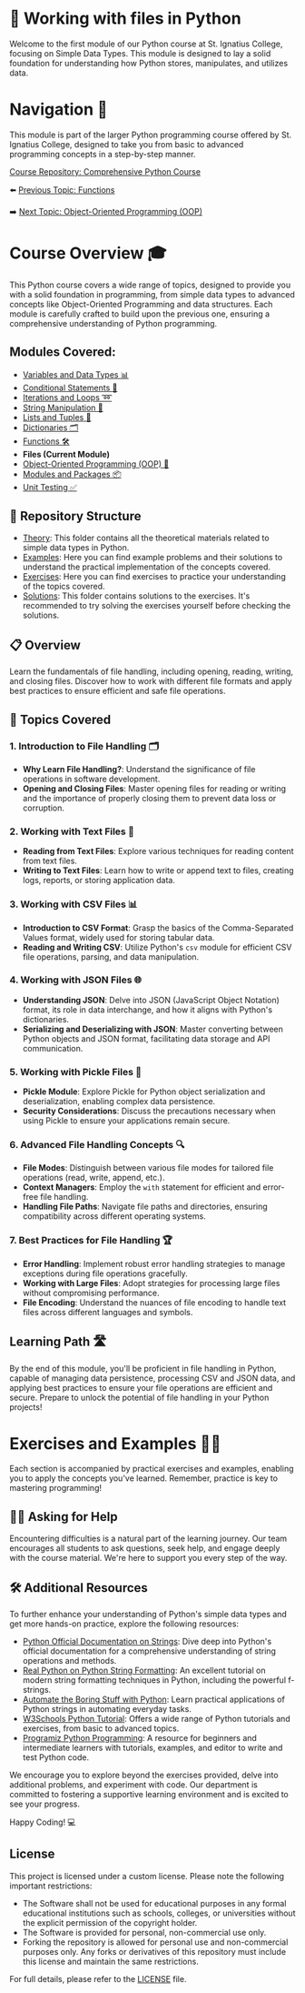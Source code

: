 # 📘 Working with files in Python

Welcome to the first module of our Python course at St. Ignatius College, focusing on Simple Data Types. This module is designed to lay a solid foundation for understanding how Python stores, manipulates, and utilizes data.

# Navigation 🧭

This module is part of the larger Python programming course offered by St. Ignatius College, designed to take you from basic to advanced programming concepts in a step-by-step manner. 

[Course Repository: Comprehensive Python Course](https://github.com/YuriODev/St-Ignatius-Python-Course)

⬅️ [Previous Topic: Functions](https://github.com/YuriODev/python-st-ignatius-07-functions-in-python/blob/main/README.md)
  
➡️ [Next Topic: Object-Oriented Programming (OOP)](https://github.com/YuriODev/python-st-ignatius-09-oop/blob/main/README.md)

# Course Overview 🎓

This Python course covers a wide range of topics, designed to provide you with a solid foundation in programming, from simple data types to advanced concepts like Object-Oriented Programming and data structures. Each module is carefully crafted to build upon the previous one, ensuring a comprehensive understanding of Python programming.

## Modules Covered:
- [Variables and Data Types 📊](https://github.com/YuriODev/python-st-ignatius-01-simple-data-types/blob/main/README.md) 
- [Conditional Statements 🔀](https://github.com/YuriODev/python-st-ignatius-02-simple-conditional-statements/blob/main/README.md)
- [Iterations and Loops ➿](https://github.com/YuriODev/python-st-ignatius-03-iterations-and-loops/blob/main/README.md)
- [String Manipulation 🧵](https://github.com/YuriODev/python-st-ignatius-04-string-manipulation/blob/main/README.md)
- [Lists and Tuples 📝](https://github.com/YuriODev/python-st-ignatius-05-lists-in-python/blob/main/README.md)
- [Dictionaries 🗂](https://github.com/YuriODev/python-st-ignatius-06-mastering-dictionaries/blob/main/README.md)
- [Functions 🛠](https://github.com/YuriODev/python-st-ignatius-07-functions-in-python/blob/main/README.md)
- **Files (Current Module)**
- [Object-Oriented Programming (OOP) 🤖](https://github.com/YuriODev/python-st-ignatius-09-oop/blob/main/README.md)
- [Modules and Packages 📦](https://github.com/YuriODev/python-st-ignatius-10-modules-and-packages/blob/main/README.md)
- [Unit Testing ✅](https://github.com/YuriODev/python-st-ignatius-11-unit-testing/blob/main/README.md)

## 📂 Repository Structure

- [Theory](./theory): This folder contains all the theoretical materials related to simple data types in Python.
- [Examples](./examples): Here you can find example problems and their solutions to understand the practical implementation of the concepts covered.
- [Exercises](./exercises): Here you can find exercises to practice your understanding of the topics covered.
- [Solutions](./solutions): This folder contains solutions to the exercises. It's recommended to try solving the exercises yourself before checking the solutions.


## 📋 Overview

Learn the fundamentals of file handling, including opening, reading, writing, and closing files. Discover how to work with different file formats and apply best practices to ensure efficient and safe file operations.

## 🧩 Topics Covered

### 1. Introduction to File Handling 🗂️
- **Why Learn File Handling?**: Understand the significance of file operations in software development.
- **Opening and Closing Files**: Master opening files for reading or writing and the importance of properly closing them to prevent data loss or corruption.

### 2. Working with Text Files 📄
- **Reading from Text Files**: Explore various techniques for reading content from text files.
- **Writing to Text Files**: Learn how to write or append text to files, creating logs, reports, or storing application data.

### 3. Working with CSV Files 📊
- **Introduction to CSV Format**: Grasp the basics of the Comma-Separated Values format, widely used for storing tabular data.
- **Reading and Writing CSV**: Utilize Python's `csv` module for efficient CSV file operations, parsing, and data manipulation.

### 4. Working with JSON Files 🌐
- **Understanding JSON**: Delve into JSON (JavaScript Object Notation) format, its role in data interchange, and how it aligns with Python's dictionaries.
- **Serializing and Deserializing with JSON**: Master converting between Python objects and JSON format, facilitating data storage and API communication.

### 5. Working with Pickle Files 🥒
- **Pickle Module**: Explore Pickle for Python object serialization and deserialization, enabling complex data persistence.
- **Security Considerations**: Discuss the precautions necessary when using Pickle to ensure your applications remain secure.

### 6. Advanced File Handling Concepts 🔍
- **File Modes**: Distinguish between various file modes for tailored file operations (read, write, append, etc.).
- **Context Managers**: Employ the `with` statement for efficient and error-free file handling.
- **Handling File Paths**: Navigate file paths and directories, ensuring compatibility across different operating systems.

### 7. Best Practices for File Handling 🏆
- **Error Handling**: Implement robust error handling strategies to manage exceptions during file operations gracefully.
- **Working with Large Files**: Adopt strategies for processing large files without compromising performance.
- **File Encoding**: Understand the nuances of file encoding to handle text files across different languages and symbols.

## Learning Path 🛣️

By the end of this module, you'll be proficient in file handling in Python, capable of managing data persistence, processing CSV and JSON data, and applying best practices to ensure your file operations are efficient and secure. Prepare to unlock the potential of file handling in your Python projects!
# Exercises and Examples 🏋️‍♂️

Each section is accompanied by practical exercises and examples, enabling you to apply the concepts you've learned. Remember, practice is key to mastering programming!


## 🙋‍♂️ Asking for Help

Encountering difficulties is a natural part of the learning journey. Our team encourages all students to ask questions, seek help, and engage deeply with the course material. We're here to support you every step of the way.

## 🛠 Additional Resources

To further enhance your understanding of Python's simple data types and get more hands-on practice, explore the following resources:

- [Python Official Documentation on Strings](https://docs.python.org/3/library/stdtypes.html#text-sequence-type-str): Dive deep into Python's official documentation for a comprehensive understanding of string operations and methods.
- [Real Python on Python String Formatting](https://realpython.com/python-f-strings/): An excellent tutorial on modern string formatting techniques in Python, including the powerful f-strings.
- [Automate the Boring Stuff with Python](https://automatetheboringstuff.com/2e/chapter6/): Learn practical applications of Python strings in automating everyday tasks.
- [W3Schools Python Tutorial](https://www.w3schools.com/python/): Offers a wide range of Python tutorials and exercises, from basic to advanced topics.
- [Programiz Python Programming](https://www.programiz.com/python-programming): A resource for beginners and intermediate learners with tutorials, examples, and editor to write and test Python code.

We encourage you to explore beyond the exercises provided, delve into additional problems, and experiment with code. Our department is committed to fostering a supportive learning environment and is excited to see your progress.

Happy Coding! 💻

## License

This project is licensed under a custom license. Please note the following important restrictions:

- The Software shall not be used for educational purposes in any formal educational institutions such as schools, colleges, or universities without the explicit permission of the copyright holder.
- The Software is provided for personal, non-commercial use only.
- Forking the repository is allowed for personal use and non-commercial purposes only. Any forks or derivatives of this repository must include this license and maintain the same restrictions.

For full details, please refer to the [LICENSE](./LICENSE) file.
